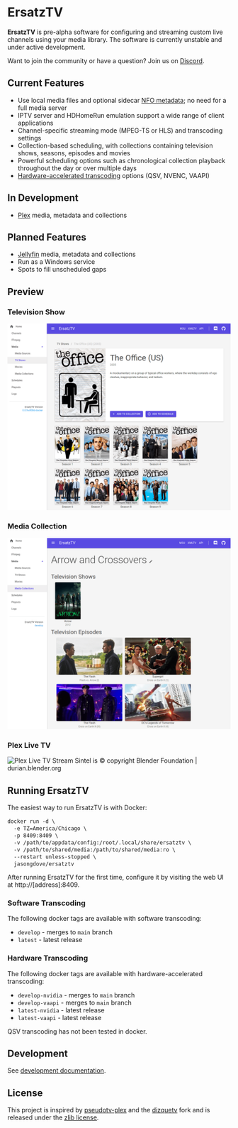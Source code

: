 # ErsatzTV

**ErsatzTV** is pre-alpha software for configuring and streaming custom live channels using your media library. The software is currently unstable and under active development.

Want to join the community or have a question? Join us on [Discord](https://discord.gg/hHaJm3yGy6).

## Current Features

- Use local media files and optional sidecar [NFO metadata](https://kodi.wiki/view/NFO_files); no need for a full media server
- IPTV server and HDHomeRun emulation support a wide range of client applications
- Channel-specific streaming mode (MPEG-TS or HLS) and transcoding settings
- Collection-based scheduling, with collections containing television shows, seasons, episodes and movies
- Powerful scheduling options such as chronological collection playback throughout the day or over multiple days
- [Hardware-accelerated transcoding](#Hardware-Transcoding) options (QSV, NVENC, VAAPI)

## In Development

- [Plex](https://www.plex.tv/) media, metadata and collections
  
## Planned Features

- [Jellyfin](https://jellyfin.org/) media, metadata and collections 
- Run as a Windows service
- Spots to fill unscheduled gaps

## Preview

### Television Show

![Television Show](docs/television-show.png)

### Media Collection

![Media Collection](docs/media-collection.png)

### Plex Live TV

![Plex Live TV Stream](docs/plex-live-tv-stream.png)
Sintel is © copyright Blender Foundation | durian.blender.org

## Running ErsatzTV

The easiest way to run ErsatzTV is with Docker:

```
docker run -d \
  -e TZ=America/Chicago \
  -p 8409:8409 \
  -v /path/to/appdata/config:/root/.local/share/ersatztv \
  -v /path/to/shared/media:/path/to/shared/media:ro \
  --restart unless-stopped \
  jasongdove/ersatztv
```

After running ErsatzTV for the first time, configure it by visiting the web UI at http://[address]:8409.

### Software Transcoding

The following docker tags are available with software transcoding:

* `develop` - merges to `main` branch
* `latest` - latest release

### Hardware Transcoding

The following docker tags are available with hardware-accelerated transcoding:

* `develop-nvidia` - merges to `main` branch
* `develop-vaapi` - merges to `main` branch
* `latest-nvidia` - latest release
* `latest-vaapi` - latest release

QSV transcoding has not been tested in docker.

## Development

See [development documentation](docs/development.md).

## License

This project is inspired by [pseudotv-plex](https://github.com/DEFENDORe/pseudotv) and
the [dizquetv](https://github.com/vexorian/dizquetv) fork and is released under the [zlib license](LICENSE).